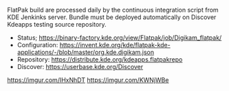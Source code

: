 FlatPak build are processed daily by the continuous integration script from KDE Jenkinks server.
Bundle must be deployed automatically on Discover Kdeapps testing source repository.

- Status;        https://binary-factory.kde.org/view/Flatpak/job/Digikam_flatpak/
- Configuration: https://invent.kde.org/kde/flatpak-kde-applications/-/blob/master/org.kde.digikam.json
- Repository:    https://distribute.kde.org/kdeapps.flatpakrepo
- Discover:      https://userbase.kde.org/Discover

https://imgur.com/IHxNhDT
https://imgur.com/KWNjWBe
